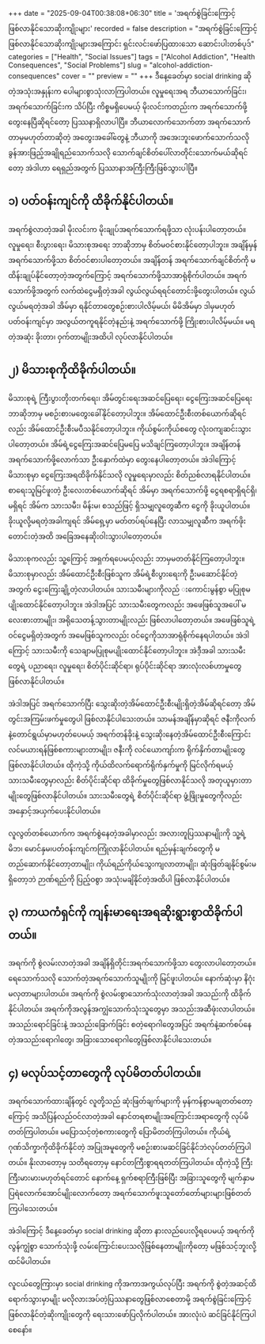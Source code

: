 +++
date = "2025-09-04T00:38:08+06:30"
title = 'အရက်စွဲခြင်းကြောင့် ဖြစ်လာနိုင်သောဆိုးကျိုးများ'
recorded = false
description = "အရက်စွဲခြင်းကြောင့် ဖြစ်လာနိုင်သောဆိုးကျိုးများအကြောင်း ရှင်းလင်းဖော်ပြထားသော ဆောင်းပါးတစ်ပုဒ်"
categories = ["Health", "Social Issues"]
tags = ["Alcohol Addiction", "Health Consequences", "Social Problems"]
slug = "alcohol-addiction-consequences"
cover = ""
preview = ""
+++
ဒီနေ့ခေတ်မှာ social drinking ဆိုတဲ့အသုံးအနှုန်းက ပေါများစွာသုံးလာကြပါတယ်။ လူမှုရေးအရ ဘီယာသောက်ခြင်း၊ အရက်သောက်ခြင်းက သိပ်ပြီး ကိစ္စမရှိပေမယ့် မိုးလင်းကတည်းက အရက်သောက်ဖို့တွေးနေပြီဆိုရင်တော့ ပြဿနာရှိလာပါပြီ။ ဘီယာလောက်သောက်တာ အရက်သောက်တာမှမဟုတ်တာဆိုတဲ့ အတွေးအခေါ်တွေနဲ့ ဘီယာကို အအေးဘူးဖောက်သောက်သလို ခွန်အားဖြည့်အချိုရည်သောက်သလို သောက်ချင်စိတ်ပေါ်လာတိုင်းသောက်မယ်ဆိုရင်တော့ အဲဒါဟာ ရေရှည်အတွက် ပြဿာနာအကြီးကြီးဖြစ်သွားပါပြီ။

## ၁) ပတ်ဝန်းကျင်ကို ထိခိုက်နိုင်ပါတယ်။
အရက်စွဲလာတဲ့အခါ မိုးလင်းက မိုးချုပ်အရက်သောက်ရဖို့သာ လုံးပန်းပါတော့တယ်။ လူမှုရေး၊ စီးပွားရေး၊ မိသားစုအရေး ဘာဆိုဘာမှ စိတ်မဝင်စားနိုင်တော့ပါဘူး။ အချိန်မှန်အရက်သောက်ဖို့သာ စိတ်ဝင်စားပါတော့တယ်။ အချိန်တန် အရက်သောက်ချင်စိတ်ကို မထိန်းချုပ်နိုင်တော့တဲ့အတွက်ကြောင့် အရက်သောက်ဖို့သာအာရုံစိုက်ပါတယ်။ အရက်သောက်ဖို့အတွက် လက်ထဲငွေမရှိတဲ့အခါ လွယ်လွယ်ရရင်တောင်းဖို့တွေးပါတယ်။ လွယ်လွယ်မရတဲ့အခါ အိမ်မှာ ရနိုင်တာတွေစဉ်းစားပါလိမ့်မယ်၊ မိမိအိမ်မှာ ဒါမှမဟုတ် ပတ်ဝန်းကျင်မှာ အလွယ်တကူရနိုင်တဲ့နည်းနဲ့ အရက်သောက်ဖို့ ကြိုးစားပါလိမ့်မယ်။ မရတဲ့အဆုံး ခိုးတာ၊ ဝှက်တာမျိုးအထိပါ လုပ်လာနိုင်ပါတယ်။

## ၂) မိသားစုကိုထိခိုက်ပါတယ်။
မိသားစုရဲ့ ကြီးပွားတိုးတက်ရေး၊ အိမ်တွင်းရေးအဆင်ပြေရေး၊ ငွေကြေးအဆင်ပြေရေး ဘာဆိုဘာမှ မစဉ်းစားမတွေးခေါ်နိုင်တော့ပါဘူး။ အိမ်ထောင်ဦးစီးတစ်ယောက်ဆိုရင်လည်း အိမ်ထောင်ဦးစီးမပီသနိုင်တော့ပါဘူး။ ကိုယ်စွမ်းကိုယ်စတွေ လုံးဝကျဆင်းသွားပါတော့တယ်။ အိမ်ရဲ့ငွေကြေးအဆင်ပြေမပြေ မသိချင်ကြတော့ပါဘူး။ အချိန်တန်အရက်သောက်ဖို့လောက်သာ ဦးနှောက်ထဲမှာ တွေးနေပါတော့တယ်။ အဲဒါကြောင့်မိသားစုမှာ ငွေကြေးအရထိခိုက်နိုင်သလို လူမှုရေးမှာလည်း စိတ်ညစ်လာရနိုင်ပါတယ်။ စာရေးသူမြင်ဖူးတဲ့ ဦးလေးတစ်ယောက်ဆိုရင် အိမ်မှာ အရက်သောက်ဖို့ ငွေရစရာရှိရင်ရှိ၊ မရှိရင် အိမ်က သားသမီး၊ မိန်းမ၊ စသည်ဖြင့် ရှိသမျှလူတွေဆီက ငွေကို ခိုးယူပါတယ်။ ခိုးယူလို့မရတဲ့အခါကျရင် အိမ်ရှေ့မှာ မတ်တပ်ရပ်နေပြီး လာသမျှလူဆီက အရက်ဖိုးတောင်းတဲ့အထိ အခြေအနေဆိုးဝါးသွားပါတော့တယ်။

မိသားစုကလည်း သူ့ကြောင့် အရှက်ရပေမယ့်လည်း ဘာမှမတတ်နိုင်ကြတော့ပါဘူး။ မိသားစုမှာလည်း အိမ်ထောင်ဦးစီးဖြစ်သူက အိမ်ရဲ့စီးပွားရေးကို ဦးမဆောင်နိုင်တဲ့အတွက် ငွေးကြေးချို့တဲ့လာပါတယ်။ သားသမီးများကိုလည် းကောင်းမွန်စွာ မပြုစုမပျိုးထောင်နိုင်တော့ပါဘူး။ အဲဒါအပြင် သားသမီးတွေကလည်း အဖေဖြစ်သူအပေါ် မလေးစားတာမျိုး၊ အရိုသေတန့်သွားတာမျိုးလည်း ဖြစ်လာပါတော့တယ်။ အဖေဖြစ်သူရဲ့ဝင်ငွေမရှိတဲ့အတွက် အမေဖြစ်သူကလည်း ဝင်ငွေကိုသာအာရုံစိုက်နေရပါတယ်။ အဲဒါကြောင့် သားသမီးကို သေချာမပြုစုမပျိုးထောင်နိုင်တော့ပါဘူး။ အဲဒီ့အခါ သားသမီးတွေရဲ့ ပညာရေး၊ လူမှုရေး၊ စိတ်ပိုင်းဆိုင်ရာ၊ ရုပ်ပိုင်းဆိုင်ရာ အားလုံးလစ်ဟာမှုတွေဖြစ်လာနိုင်ပါတယ်။

အဲဒါအပြင် အရက်သောက်ပြီး သွေးဆိုးတဲ့အိမ်ထောင်ဦးစီးမျိုးရှိတဲ့အိမ်ဆိုရင်တော့ အိမ်တွင်းအကြမ်းဖက်မှုတွေပါ ဖြစ်လာနိုင်ပါသေးတယ်။ သာမန်အချိန်မှာဆိုရင် ဇနီးကိုလက်နဲ့တောင်ရွယ်မှာမဟုတ်ပေမယ့် အရက်တန်ခိုးနဲ့ သွေးဆိုးနေတဲ့အိမ်ထောင်ဦးစီးကြောင်း လင်မယားရန်ဖြစ်စကားများတာမျိုး၊ ဇနီးကို လင်ယောကျာ်းက ရိုက်နှိက်တာမျိုးတွေဖြစ်လာနိုင်ပါတယ်။ ထိုကဲ့သို့ ကိုယ်ထိလက်ရောက်ရိုက်နှက်မှုကို မြင်လိုက်ရမယ့် သားသမီးတွေမှာလည်း စိတ်ပိုင်းဆိုင်ရာ ထိခိုက်မှုတွေဖြစ်လာနိုင်သလို အတုယူမှားတာမျိုးတွေဖြစ်လာနိုင်ပါတယ်။ သားသမီးတွေရဲ့ စိတ်ပိုင်းဆိုင်ရာ ဖွံ့ဖြိုးမှုတွေကိုလည်း အနှောင့်အယှက်ပေးနိုင်ပါတယ်။

လူလွတ်တစ်ယောက်က အရက်စွဲနေတဲ့အခါမှာလည်း အလားတူပြဿနာမျိုးကို သူ့ရဲ့မိဘ၊ မောင်နှမ၊ပတ်ဝန်းကျင်ကကြုံလာနိုင်ပါတယ်။ ရည်မှန်းချက်တွေကို မတည်ဆောက်နိုင်တော့တာမျိုး၊ ကိုယ်ရည်ကိုယ်သွေးကျလာတာမျိုး၊ ဆုံးဖြတ်ချနိုင်စွမ်းမရှိတော့ဘဲ ဉာဏ်ရည်ကို ပြည့်ဝစွာ အသုံးမချိနိုင်တဲ့အထိပါ ဖြစ်လာနိုင်ပါတယ်။

## ၃) ကာယကံရှင်ကို ကျန်းမာရေးအရဆိုးရွားစွာထိခိုက်ပါတယ်။
အရက်ကို စွဲလမ်းလာတဲ့အခါ အချိန်ရှိတိုင်းအရက်သောက်ဖို့သာ တွေးလာပါတော့တယ်။ ရေသောက်သလို သောက်တဲ့အရက်သောက်သူမျိုးကို မြင်ဖူးပါတယ်။ နောက်ဆုံးမှာ နိဂုံးမလှတာများပါတယ်။ အရက်ကို စွဲလမ်းစွာသောက်သုံးလာတဲ့အခါ အသည်းကို ထိခိုက်နိုင်ပါတယ်။ အရက်ကိုအလွန်အကျွံသောက်သုံးသူတွေမှာ အသည်းအဆီဖုံးလာပါတယ်။ အသည်းရောင်ခြင်းနဲ့ အသည်းခြောက်ခြင်း စတဲ့ရောဂါတွေအပြင် အရက်နဲ့ဆက်စပ်နေတဲ့အသည်းရောဂါတွေ၊ အခြားသောရောဂါတွေဖြစ်လာနိုင်ပါသေးတယ်။

## ၄) မလုပ်သင့်တာတွေကို လုပ်မိတတ်ပါတယ်။
အရက်သောက်ထားချိန်တွင် လူတို့သည် ဆုံးဖြတ်ချက်များကို မှန်ကန်စွာမချတတ်တော့ကြောင့် အသိပြန်လည်ဝင်လာတဲ့အခါ နောင်တရစာမျိုးအကြောင်းအရာတွေကို လုပ်မိတတ်ကြပါတယ်။ မပြောသင့်တဲ့စကားတွေကို ပြောမိတတ်ကြပါတယ်။ ကိုယ်ရဲ့ ဂုဏ်သိက္ခာကိုထိခိုက်နိုင်တဲ့ အပြုအမူတွေကို မစဉ်းစားမဆင်ခြင်နိုင်ဘဲလုပ်တတ်ကြပါတယ်။
နိုးလာတော့မှ သတိရတော့မှ နောင်တကြီးစွာရရတတ်ကြပါတယ်။ ထိုကဲ့သို့ ကြီးကြီးမားမားမဟုတ်ရင်တောင် နောက်နေ့ ရှက်စရာကြီးဖြစ်ပြီး အခြားသူတွေကို မျက်နှာမပြရဲလောက်အောင်မျိုးလောက်တော့ အရက်သောက်ဖူးသူတော်တော်များများဖြစ်တတ်ကြပါသေးတယ်။

အဲဒါကြောင့် ဒီနေ့ခေတ်မှာ social drinking ဆိုတာ နားလည်ပေးလို့ရပေမယ့် အရက်ကို လွန်ကျွံစွာ သောက်သုံးဖို့ လမ်းကြောင်းပေးသလိုဖြစ်နေတာမျိုးကိုတော့ မဖြစ်သင့်ဘူးလို့ထင်မိပါတယ်။

လူငယ်တွေကြားမှာ social drinking ကိုအကာအကွယ်လုပ်ပြီး အရက်ကို စွဲတဲ့အဆင့်ထိရောက်သွားမှာမျိုး မလိုလားအပ်တဲ့ပြဿနာတွေဖြစ်လာစေတာမို့ အရက်စွဲခြင်းကြောင့်ဖြစ်လာနိုင်တဲ့ဆိုးကျိုးတွေကို ရေးသားဖော်ပြလိုက်ပါတယ်။
အားလုံးပဲ ဆင်ခြင်နိုင်ကြပါစေနော်။
